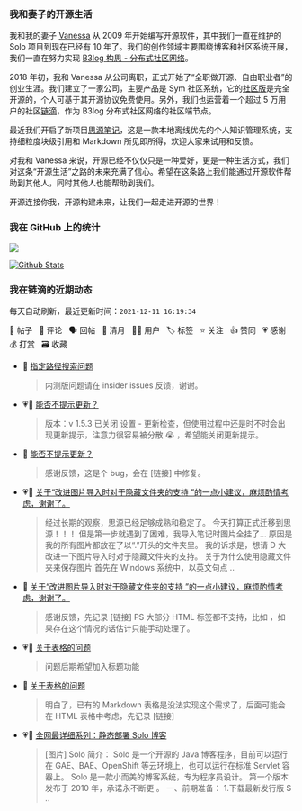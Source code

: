 ### 我和妻子的开源生活

我和我的妻子 [Vanessa](https://github.com/Vanessa219) 从 2009 年开始编写开源软件，其中我们一直在维护的 Solo 项目到现在已经有 10 年了。我们的创作领域主要围绕博客和社区系统开展，我们一直在努力实现 [B3log 构思 - 分布式社区网络](https://ld246.com/article/1546941897596)。

2018 年初，我和 Vanessa 从公司离职，正式开始了“全职做开源、自由职业者”的创业生涯。我们建立了一家公司，主要产品是 Sym 社区系统，它的[社区版](https://github.com/88250/symphony)是完全开源的，个人可基于其开源协议免费使用。另外，我们也运营着一个超过 5 万用户的社区[链滴](https://ld246.com)，作为 B3log 分布式社区网络的社区端节点。

最近我们开启了新项目[思源笔记](https://github.com/siyuan-note/siyuan)，这是一款本地离线优先的个人知识管理系统，支持细粒度块级引用和 Markdown 所见即所得，欢迎大家来试用和反馈。

对我和 Vanessa 来说，开源已经不仅仅只是一种爱好，更是一种生活方式，我们对这条“开源生活”之路的未来充满了信心。希望在这条路上我们能通过开源软件帮助到其他人，同时其他人也能帮助到我们。

开源连接你我，开源构建未来，让我们一起走进开源的世界！

### 我在 GitHub 上的统计

<a title="Hits" target="_blank" href="https://github.com/88250/88250"><img src="https://hits.b3log.org/88250/88250.svg"></a>

[![Github Stats](https://github-readme-stats.vercel.app/api?username=88250&theme=tokyonight&show_icons=true)](https://github.com/88250)

<!--events start -->

### 我在链滴的近期动态

每天自动刷新，最近更新时间：`2021-12-11 16:19:34`

📝 帖子 &nbsp; 💬 评论 &nbsp; 🗣 回帖 &nbsp; 🌙 清月 &nbsp; 👨‍💻 用户 &nbsp; 🏷️ 标签 &nbsp; ⭐️ 关注 &nbsp; 👍 赞同 &nbsp; 💗 感谢 &nbsp; 💰 打赏 &nbsp; 🗃 收藏

* 💬 [指定路径搜索问题](https://ld246.com/article/1639200923196/comment/1639206066621#comments)

  > 内测版问题请在 insider issues 反馈，谢谢。
* 💗📝 [能否不提示更新？](https://ld246.com/article/1639191386572)

  > 版本：v 1.5.3 已关闭 设置 - 更新检查，但使用过程中还是时不时会出现更新提示，注意力很容易被分散 😭 ，希望能关闭更新提示。
* 💬 [能否不提示更新？](https://ld246.com/article/1639191386572/comment/1639194652243#comments)

  > 感谢反馈，这是个 bug，会在 [链接] 中修复。
* 💗📝 [关于“改进图片导入时对于隐藏文件夹的支持 ”的一点小建议，麻烦酌情考虑，谢谢了。](https://ld246.com/article/1639193247945)

  > 经过长期的观察，思源已经足够成熟和稳定了。 今天打算正式迁移到思源！！！ 但是第一步就遇到了困难，我导入笔记时图片全挂了… 原因是我的所有图片都放在了以“.”开头的文件夹里。 我的诉求是，想请 D 大改进一下图片导入时对于隐藏文件夹的支持。 关于为什么使用隐藏文件夹来保存图片 首先在 Windows 系统中，以英文句点 ..
* 💬 [关于“改进图片导入时对于隐藏文件夹的支持 ”的一点小建议，麻烦酌情考虑，谢谢了。](https://ld246.com/article/1639193247945/comment/1639194365448#comments)

  > 感谢反馈，先记录 [链接] PS 大部分 HTML 标签都不支持，比如 ，如果存在这个情况的话估计只能手动处理了。
* 💗📝 [关于表格的问题](https://ld246.com/article/1639190711965)

  > 问题后期希望加入标题功能
* 💬 [关于表格的问题](https://ld246.com/article/1639190711965/comment/1639194058454#comments)

  > 明白了，已有的 Markdown 表格是没法实现这个需求了，后面可能会在 HTML 表格中考虑，先记录 [链接]
* 💗📝 [全网最详细系列：静态部署 Solo 博客](https://ld246.com/article/1639192372449)

  > [图片] Solo 简介： Solo 是一个开源的 Java 博客程序，目前可以运行在 GAE、BAE、OpenShift 等云环境上，也可以运行在标准 Servlet 容器上。 Solo 是一款小而美的博客系统，专为程序员设计。 第一个版本发布于 2010 年，承诺永不断更 。 一、前期准备： 1.下载最新发行版 S ..


<!--events end -->
